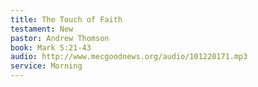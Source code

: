 ```yaml
---
title: The Touch of Faith
testament: New
pastor: Andrew Thomson
book: Mark 5:21-43
audio: http://www.mecgoodnews.org/audio/101220171.mp3
service: Morning
---
```

